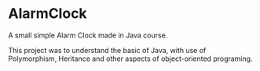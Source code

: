 # AlarmClock
A small simple Alarm Clock made in Java course.

This project was to understand the basic of Java, with use of Polymorphism,
Heritance and other aspects of object-oriented programing.

